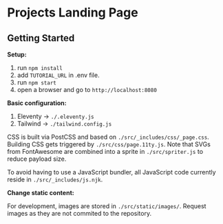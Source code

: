 # Projects Landing Page

## Getting Started

**Setup:**

1. run `npm install`
2. add `TUTORIAL_URL` in .env file.
3. run `npm start`
4. open a browser and go to `http://localhost:8080`

**Basic configuration:**

1. Eleventy -> `./.eleventy.js`
2. Tailwind -> `./tailwind.config.js`

CSS is built via PostCSS and based on `./src/_includes/css/_page.css`. Building CSS gets triggered by `./src/css/page.11ty.js`. Note that SVGs from FontAwesome are combined into a sprite in `./src/spriter.js` to reduce payload size.

To avoid having to use a JavaScript bundler, all JavaScript code currently reside in `./src/_includes/js.njk`.

**Change static content:**

For development, images are stored in `./src/static/images/`. Request images as they are not commited to the repository.
